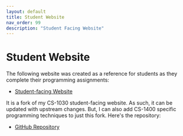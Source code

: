 ```yaml
---
layout: default
title: Student Website
nav_order: 99
description: "Student Facing Website"
---
```

# Student Website

The following website was created as a reference for students as they complete their programming assignments:
- <a href='https://cs-1400.github.io/'  target="_blank">Student-facing Website</a>

It is a fork of my CS-1030 student-facing website. As such, it can be updated with upstream changes. But, I can also add CS-1400 specific programming techniques to just this fork. Here's the repository:
- <a href='https://github.com/CS-1400/CS-1400.github.io'  target="_blank">GitHub Repository</a>
